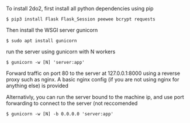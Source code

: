 
To install 2do2, first install all python dependencies using pip

`$ pip3 install Flask Flask_Session peewee bcrypt requests`

Then install the WSGI server gunicorn

`$ sudo apt install gunicorn`

run the server using gunicorn with N workers

`$ gunicorn -w [N] 'server:app'`

Forward traffic on port 80 to the server at 127.0.0.1:8000 using a reverse proxy such as nginx. A basic nginx config (if you are not using nginx for anything else) is provided

Alternativly, you can run the server bound to the machine ip, and use port forwarding to connect to the server (not reccomended

`$ gunicorn -w [N] -b 0.0.0.0 'server:app'`
